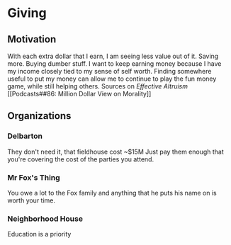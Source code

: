 # Giving
## Motivation
With each extra dollar that I earn, I am seeing less value out of it. Saving more. Buying dumber stuff. I want to keep earning money because I have my income closely tied to my sense of self worth. Finding somewhere useful to put my money can allow me to continue to play the fun money game, while still helping others.
Sources on *Effective Altruism*
[[Podcasts##86: Million Dollar View on Morality]] 
## Organizations
### Delbarton
They don't need it, that fieldhouse cost ~$15M
Just pay them enough that you're covering the cost of the parties you attend.
### Mr Fox's Thing
You owe a lot to the Fox family and anything that he puts his name on is worth your time.
### Neighborhood House
Education is a priority